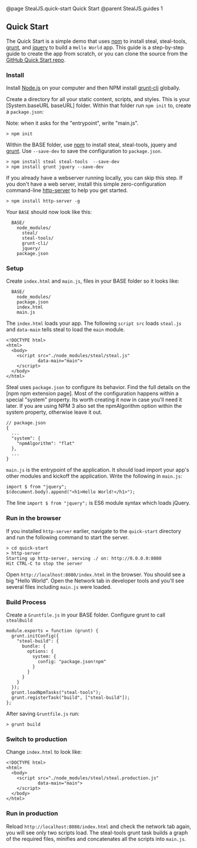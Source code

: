 @page StealJS.quick-start Quick Start
@parent StealJS.guides 1

## Quick Start

The Quick Start is a simple demo that uses [npm](https://www.npmjs.org/) to install steal, steal-tools, [grunt](http://gruntjs.com/),
and [jquery](http://jquery.com/) to build a `Hello World` app. This guide is a step-by-step guide to create the app from scratch, or you can clone the source from the [GitHub Quick Start repo](https://github.com/stealjs/quick-start).

### Install

Install [Node.js](http://nodejs.org/) on your computer and then NPM install [grunt-cli](http://gruntjs.com/getting-started) globally.

Create a directory for all your static content, scripts, and styles.
This is your [System.baseURL baseURL] folder. Within that folder run `npm init` to, create a `package.json`:

Note: when it asks for the "entrypoint", write "main.js".

    > npm init

Within the BASE folder, use [npm](https://www.npmjs.org/) to install steal, steal-tools, jquery and
[grunt](http://gruntjs.com/). Use `--save-dev` to save the configuration to `package.json`.

	> npm install steal steal-tools  --save-dev
    > npm install grunt jquery --save-dev

If you already have a webserver running locally, you can skip this step. If you don't have a web server, install this simple zero-configuration command-line [http-server](https://www.npmjs.com/package/http-server) to help you get started.

    > npm install http-server -g

Your `BASE` should now look like this:

      BASE/
        node_modules/
          steal/
          steal-tools/
          grunt-cli/
          jquery/
        package.json

### Setup

Create `index.html` and `main.js`, files in your BASE folder so it looks like:

      BASE/
        node_modules/
        package.json
        index.html
        main.js

The `index.html` loads your app. The following `script src` loads `steal.js` and
`data-main` tells steal to load the `main` module.

    <!DOCTYPE html>
    <html>
      <body>
        <script src="./node_modules/steal/steal.js"
                data-main="main">
        </script>
      </body>
    </html>

Steal uses `package.json` to configure its behavior. Find the full details on
the [npm npm extension page]. Most of the configuration happens within
a special "system" property. Its worth creating it now in case you'll
need it later. If you are using NPM 3 also set the npmAlgorithm option within the system property, otherwise leave it out.

```
// package.json
{
  ...
  "system": {
	"npmAlgorithm": "flat"
  },
  ...
}
```


`main.js` is the entrypoint of the application. It should load import your
app's other modules and kickoff the application. Write the following in `main.js`:

    import $ from "jquery";
    $(document.body).append("<h1>Hello World!</h1>");

The line `import $ from "jquery";` is ES6 module syntax which loads jQuery.

### Run in the browser

If you installed `http-server` earlier, navigate to the `quick-start` directory and run the following command to start the server.

```
> cd quick-start
> http-server
Starting up http-server, serving ./ on: http://0.0.0.0:8080
Hit CTRL-C to stop the server
```

Open `http://localhost:8080/index.html` in the browser. You should see a big "Hello World". Open the Network tab in developer tools and you'll see several files including `main.js` were loaded.

### Build Process

Create a `Gruntfile.js` in your BASE folder. Configure grunt to
call `stealBuild`

	module.exports = function (grunt) {
	  grunt.initConfig({
		"steal-build": {
		  bundle: {
			options: {
			  system: {
				config: "package.json!npm"
			  }
			}
		  }
		}
	  });
	  grunt.loadNpmTasks("steal-tools");
	  grunt.registerTask("build", ["steal-build"]);
	};

After saving `Gruntfile.js` run:

    > grunt build

### Switch to production

Change `index.html` to look like:

    <!DOCTYPE html>
    <html>
      <body>
        <script src="./node_modules/steal/steal.production.js"
                data-main="main">
        </script>
      </body>
    </html>

### Run in production

Reload `http://localhost:8080/index.html` and check the network tab again, you will see only two scripts load. 
The steal-tools grunt task builds a graph of the required files, minifies and concatenates all the scripts into `main.js`. 
